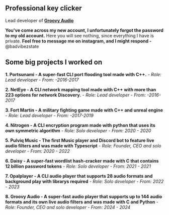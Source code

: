 ## Professional key clicker

Lead developer of **[Groovy Audio](https://groovy.audio)**

**You've come across my new account, I unfortunately forgot the password to my old account.**
Here you will see nothing, since everything I have is private. **Feel free to message me
on instagram, and I might respond -** @badvibezstate

## Some big projects I worked on

**1. Portsunami - A super-fast CLI port flooding tool made with C++.**
  *- Role: Lead developer*
  *- From: -2016-2017*

**2. NetEye - A CLI network mapping tool made with C++ with more than 223 options for network Discovery.**
  *- Role: Lead developer*
  *- From: -2016-2017*

**3. Fort Martin - A military fighting game made with C++ and unreal engine**
  *- Role: Lead developer*
  *- From: -2017-2019*

**4. Nitrogen - A CLI encryption program made with python that uses its own symmetric algorithm**
  *- Role: Solo developer*
  *- From: 2020 - 2020*

**5. Pulviq Music - The first Music player and Discord bot to feature live audio filters and was made with Typescript**
  *- Role: Founder, CEO and solo developer*
  *- From: 2020 - 2022*

**6. Daisy - A super-fast wordlist hash-cracker made with C that contains 12 billion password tokens**
  *- Role: Solo developer*
  *- From: 2021 - 2021*

**7. Opalplayer - A CLI audio player that supports 28 audio formats and background play with librarys required**
  *- Role: Solo developer*
  *- From: 2022 - 2023*

**8. Groovy Audio - A super-fast audio player that supports up to 144 audio formats and its own live audio filters and was made with C and Python**
  *- Role: Founder, CEO and solo developer*
  *- From: 2024 - 2024*
